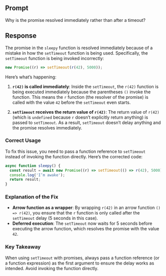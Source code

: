 ## Prompt

Why is the promise resolved immediately rather than after a timeout?

## Response

The promise in the `sleepy` function is resolved immediately because of a mistake in how the `setTimeout` function is being used. Specifically, the `setTimeout` function is being invoked incorrectly:

```javascript
new Promise((r) => setTimeout(r(42), 5000));
```

Here’s what’s happening:

1. **`r(42)` is called immediately**: Inside the `setTimeout`, the `r(42)` function is being executed immediately because the parentheses `()` invoke the function. This means the `r` function (the resolver of the promise) is called with the value `42` before the `setTimeout` even starts.

2. **`setTimeout` receives the return value of `r(42)`**: The return value of `r(42)` (which is `undefined` because `r` doesn’t explicitly return anything) is passed to `setTimeout`. As a result, `setTimeout` doesn’t delay anything and the promise resolves immediately.

### Correct Usage

To fix this issue, you need to pass a function reference to `setTimeout` instead of invoking the function directly. Here’s the corrected code:

```javascript
async function sleepy() {
  const result = await new Promise((r) => setTimeout(() => r(42), 5000));
  console.log('I’m awake');
  return result;
}
```

### Explanation of the Fix

- **Arrow function as a wrapper**: By wrapping `r(42)` in an arrow function `() => r(42)`, you ensure that the `r` function is only called after the `setTimeout` delay (5 seconds in this case).
- **Deferred execution**: The `setTimeout` now waits for 5 seconds before executing the arrow function, which resolves the promise with the value `42`.

### Key Takeaway

When using `setTimeout` with promises, always pass a function reference (or a function expression) as the first argument to ensure the delay works as intended. Avoid invoking the function directly.
